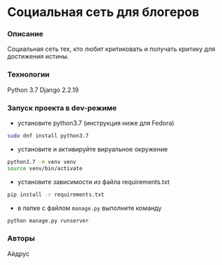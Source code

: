 # Социальная сеть для блогеров
### Описание
Социальная сеть тех, кто любит критиковать и получать критику для достижения истины.
### Технологии
Python 3.7
Django 2.2.19
### Запуск проекта в dev-режиме
- установите python3.7 (инструкция ниже для Fedora)
```sh
sudo dnf install python3.7
```
- установите и активируйте вируальное окружение
```sh
python3.7 -m venv venv
source venv/bin/activate
```
- установите зависимости из файла requirements.txt
```sh
pip install -r requirements.txt
```
- в папке с файлом `manage.py` выполните команду
```sh
python manage.py runserver
```
### Авторы
Айдрус